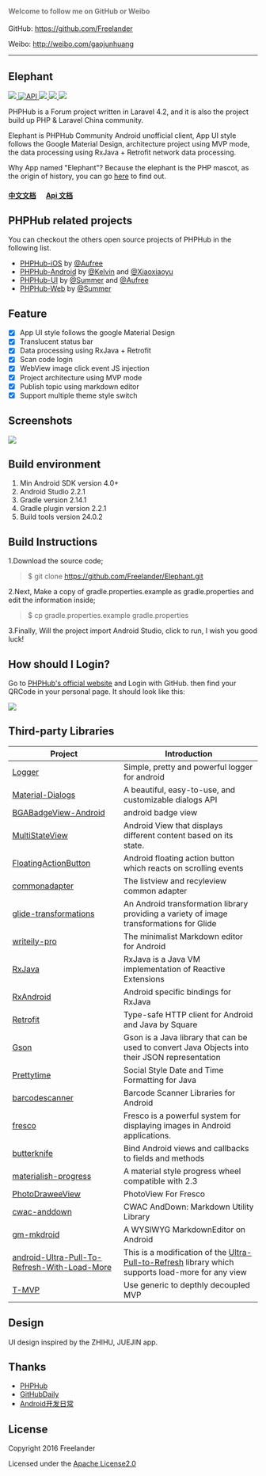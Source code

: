 <h4>
    <font color="#777">Welcome to follow me on GitHub or Weibo</font>
</h4> 

GitHub: https://github.com/Freelander

Weibo: http://weibo.com/gaojunhuang

---

## Elephant

<p>
    <a href="https://travis-ci.org/Freelander/Elephant">
        <img src="https://travis-ci.org/Freelander/Elephant.svg?branch=master">
    </a>
    <a href="https://android-arsenal.com/api?level=15">
        <img src="https://img.shields.io/badge/API-15%2B-brightgreen.svg?style=flat" border="0" alt="API">
    </a>
    <a href="https://github.com/Freelander/Elephant/blob/master/LICENSE">
        <img src="https://img.shields.io/badge/license-Apache%202.0-brightgreen.svg?style=flat">
    </a>
    <a href="http://weibo.com/gaojunhuang">
        <img src="https://img.shields.io/badge/contact-%40Freelander-orange.svg">
    </a>
    <a href="http://fir.im/elephpant">
        <img src="https://img.shields.io/badge/download-fir.im-blue.svg">
    </a>
</p>

PHPHub is a Forum project written in Laravel 4.2, and it is also the project build up PHP & Laravel China community.

Elephant is PHPHub Community Android unofficial client, App UI style follows the Google Material Design, architecture project using MVP mode, the data processing using RxJava + Retrofit network data processing.

Why App named "Elephant"? Because the elephant is the PHP mascot, as the origin of history, you can go [here](http://www.phpchina.com/blog-56751-183726.html) to find out. 

#### [中文文档](https://github.com/Freelander/Elephant/blob/master/README_ZH.md) &nbsp;&nbsp;&nbsp;&nbsp; [Api 文档](https://laravel-china.org/topics/3097)

## PHPHub related projects

You can checkout the others open source projects of PHPHub in the following list.

* [PHPHub-iOS](https://github.com/Aufree/phphub-ios) by [@Aufree](https://github.com/Aufree)
* [PHPHub-Android](https://github.com/CycloneAxe/phphub-android) by [@Kelvin](https://github.com/CycloneAxe) and [@Xiaoxiaoyu](https://github.com/xiaoxiaoyu)
* [PHPHub-UI](https://github.com/phphub/phphub-ui) by [@Summer](https://github.com/summerblue) and [@Aufree](https://github.com/aufree)
* [PHPHub-Web](https://github.com/summerblue/phphub5) by [@Summer](https://github.com/summerblue)

## Feature

- [x] App UI style follows the google Material Design
- [x] Translucent status bar
- [x] Data processing using RxJava + Retrofit
- [x] Scan code login
- [x] WebView image click event JS injection
- [x] Project architecture using MVP mode
- [x] Publish topic using markdown editor
- [x] Support multiple theme style switch

## Screenshots

![](http://ww1.sinaimg.cn/large/006xB1lsgw1f8ofu9f0s8j31kw1zu1k9.jpg)

## Build environment

1. Min Android SDK version 4.0+
2. Android Studio 2.2.1
3. Gradle version 2.14.1
4. Gradle plugin version 2.2.1
5. Build tools version 24.0.2

## Build Instructions

1.Download the source code;

> $ git clone https://github.com/Freelander/Elephant.git

2.Next, Make a copy of gradle.properties.example as gradle.properties and edit the information inside;

> $ cp gradle.properties.example gradle.properties

3.Finally, Will the project import Android Studio, click to run, I wish you good luck!

## How should I Login?

Go to [PHPHub's official website](https://laravel-china.org/) and Login with GitHub. then find your QRCode in your personal page. It should look like this:

![](https://dn-phphub.qbox.me/uploads/images/201609/05/1/LGYQoWp9kY.png)

## Third-party Libraries

  Project  | Introduction
  -------- | ------
[Logger](https://github.com/orhanobut/logger) | Simple, pretty and powerful logger for android
[Material-Dialogs](https://github.com/afollestad/material-dialogs) | A beautiful, easy-to-use, and customizable dialogs API
[BGABadgeView-Android](https://github.com/bingoogolapple/BGABadgeView-Android) | android badge view
[MultiStateView](https://github.com/Kennyc1012/MultiStateView) | Android View that displays different content based on its state.
[FloatingActionButton](https://github.com/makovkastar/FloatingActionButton) | Android floating action button which reacts on scrolling events
[commonadapter](https://github.com/bboyfeiyu/commonadapter) | The listview and recyleview common adapter
[glide-transformations](https://github.com/wasabeef/glide-transformations) | An Android transformation library providing a variety of image transformations for Glide
[writeily-pro](https://github.com/plafue/writeily-pro) | The minimalist Markdown editor for Android
[RxJava](https://github.com/ReactiveX/RxJava) | RxJava is a Java VM implementation of Reactive Extensions
[RxAndroid](https://github.com/ReactiveX/RxAndroid) | Android specific bindings for RxJava
[Retrofit](https://github.com/square/retrofit) | Type-safe HTTP client for Android and Java by Square
[Gson](https://github.com/google/gson) | Gson is a Java library that can be used to convert Java Objects into their JSON representation
[Prettytime](https://github.com/ocpsoft/prettytime) | Social Style Date and Time Formatting for Java
[barcodescanner](https://github.com/dm77/barcodescanner) | Barcode Scanner Libraries for Android
[fresco](https://github.com/facebook/fresco) | Fresco is a powerful system for displaying images in Android applications.
[butterknife](https://github.com/JakeWharton/butterknife) | Bind Android views and callbacks to fields and methods
[materialish-progress](https://github.com/pnikosis/materialish-progress) |  A material style progress wheel compatible with 2.3
[PhotoDraweeView](https://github.com/ongakuer/PhotoDraweeView) | PhotoView For Fresco
[cwac-anddown](https://github.com/commonsguy/cwac-anddown) | CWAC AndDown: Markdown Utility Library
[gm-mkdroid](https://github.com/geminiwen/gm-mkdroid) | A WYSIWYG MarkdownEditor on Android
[android-Ultra-Pull-To-Refresh-With-Load-More](https://github.com/captainbupt/android-Ultra-Pull-To-Refresh-With-Load-More) | This is a modification of the [Ultra-Pull-to-Refresh](https://github.com/liaohuqiu/android-Ultra-Pull-To-Refresh) library which supports load-more for any view
[T-MVP](https://github.com/north2014/T-MVP) | Use generic to depthly decoupled MVP

## Design

UI design inspired by the ZHIHU, JUEJIN app.

## Thanks

- [PHPHub](https://laravel-china.org/)
- [GitHubDaily](http://weibo.com/GitHubDaily)
- [Android开发日常](http://weibo.com/AndroidDevDaily)

## License

Copyright 2016 Freelander

Licensed under the [Apache License2.0](https://github.com/Freelander/Elephant/blob/master/LICENSE)